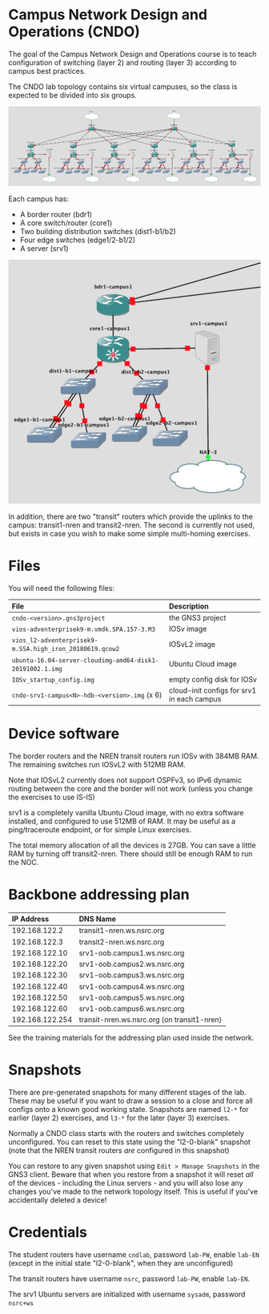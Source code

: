 # Campus Network Design and Operations (CNDO)

The goal of the Campus Network Design and Operations course is to teach
configuration of switching (layer 2) and routing (layer 3) according to
campus best practices.

The CNDO lab topology contains six virtual campuses, so the class is
expected to be divided into six groups.

![CNDO topology](cndo-complete.png)

Each campus has:

* A border router (bdr1)
* A core switch/router (core1)
* Two building distribution switches (dist1-b1/b2)
* Four edge switches (edge1/2-b1/2)
* A server (srv1)

![Campus topology](cndo-campus.png)

In addition, there are two "transit" routers which provide the uplinks to
the campus: transit1-nren and transit2-nren.  The second is currently not
used, but exists in case you wish to make some simple multi-homing
exercises.

# Files

You will need the following files:

File | Description
:--- | :----------
`cndo-<version>.gns3project` | the GNS3 project
`vios-adventerprisek9-m.vmdk.SPA.157-3.M3` | IOSv image
`vios_l2-adventerprisek9-m.SSA.high_iron_20180619.qcow2` | IOSvL2 image
`ubuntu-16.04-server-cloudimg-amd64-disk1-20191002.1.img` | Ubuntu Cloud image
`IOSv_startup_config.img` | empty config disk for IOSv
`cndo-srv1-campus<N>-hdb-<version>.img` (x 6) | cloud-init configs for srv1 in each campus

# Device software

The border routers and the NREN transit routers run IOSv with 384MB RAM. 
The remaining switches run IOSvL2 with 512MB RAM.

Note that IOSvL2 currently does not support OSPFv3, so IPv6 dynamic routing
between the core and the border will not work (unless you change the
exercises to use IS-IS)

srv1 is a completely vanilla Ubuntu Cloud image, with no extra software
installed, and configured to use 512MB of RAM.  It may be useful as a
ping/traceroute endpoint, or for simple Linux exercises.

The total memory allocation of all the devices is 27GB.  You can save a
little RAM by turning off transit2-nren.  There should still be enough RAM
to run the NOC.

# Backbone addressing plan

IP Address      | DNS Name
:-------------- | :---------------------------
192.168.122.2   | transit1-nren.ws.nsrc.org
192.168.122.3   | transit2-nren.ws.nsrc.org
192.168.122.10  | srv1-oob.campus1.ws.nsrc.org
192.168.122.20  | srv1-oob.campus2.ws.nsrc.org
192.168.122.30  | srv1-oob.campus3.ws.nsrc.org
192.168.122.40  | srv1-oob.campus4.ws.nsrc.org
192.168.122.50  | srv1-oob.campus5.ws.nsrc.org
192.168.122.60  | srv1-oob.campus6.ws.nsrc.org
192.168.122.254 | transit-nren.ws.nsrc.org (on transit1-nren)

See the training materials for the addressing plan used inside the network.

# Snapshots

There are pre-generated snapshots for many different stages of the lab. 
These may be useful if you want to draw a session to a close and force all
configs onto a known good working state.  Snapshots are named `l2-*` for
earlier (layer 2) exercises, and `l3-*` for the later (layer 3) exercises.

Normally a CNDO class starts with the routers and switches completely
unconfigured.  You can reset to this state using the "l2-0-blank" snapshot
(note that the NREN transit routers *are* configured in this snapshot)

You can restore to any given snapshot using `Edit > Manage Snapshots` in the
GNS3 client.  Beware that when you restore from a snapshot it will reset
*all* of the devices - including the Linux servers - and you will also lose
any changes you've made to the network topology itself.  This is useful if
you've accidentally deleted a device!

# Credentials

The student routers have username `cndlab`, password `lab-PW`, enable `lab-EN`
(except in the initial state "l2-0-blank", when they are unconfigured)

The transit routers have username `nsrc`, password `lab-PW`, enable
`lab-EN`.

The srv1 Ubuntu servers are initialized with username `sysadm`, password
`nsrc+ws`
